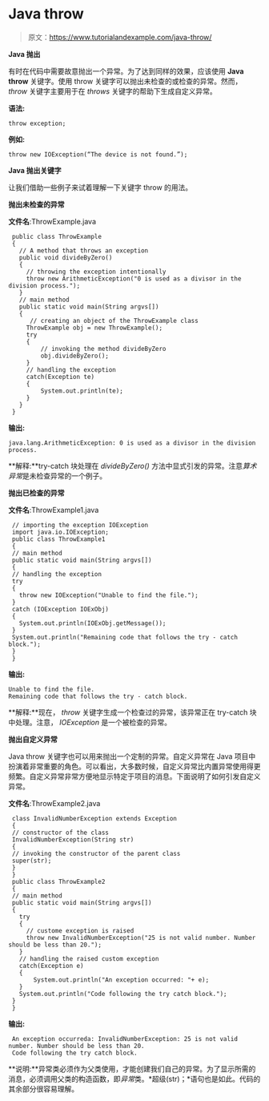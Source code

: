 # Java throw

> 原文：<https://www.tutorialandexample.com/java-throw/>

**Java 抛出**

有时在代码中需要故意抛出一个异常。为了达到同样的效果，应该使用 **Java throw** 关键字。使用 throw 关键字可以抛出未检查的或检查的异常。然而， *throw* 关键字主要用于在 *throws* 关键字的帮助下生成自定义异常。

**语法:**

```
throw exception;
```

**例如:**

```
throw new IOException(“The device is not found.”);
```

**Java 抛出关键字**

让我们借助一些例子来试着理解一下关键字 throw 的用法。

**抛出未检查的异常**

**文件名**:ThrowExample.java

```
 public class ThrowExample
 {
   // A method that throws an exception   
   public void divideByZero()
   {
     // throwing the exception intentionally  
     throw new ArithmeticException("0 is used as a divisor in the division process.");
   }
   // main method
   public static void main(String argvs[])
   {
      // creating an object of the ThrowExample class 
     ThrowExample obj = new ThrowExample();
     try
     {
         // invoking the method divideByZero
         obj.divideByZero();
     }
     // handling the exception
     catch(Exception te)
     {
         System.out.println(te);
     }
   }
 } 
```

**输出:**

```
java.lang.ArithmeticException: 0 is used as a divisor in the division process.
```

**解释:**try-catch 块处理在 *divideByZero()* 方法中显式引发的异常。注意*算术异常*是未检查异常的一个例子。

**抛出已检查的异常**

**文件名**:ThrowExample1.java

```
 // importing the exception IOException
 import java.io.IOException;
 public class ThrowExample1
 {
 // main method
 public static void main(String argvs[])
 {
 // handling the exception
 try
 {
   throw new IOException("Unable to find the file.");
 }
 catch (IOException IOExObj)
 {
   System.out.println(IOExObj.getMessage());
 }
 System.out.println("Remaining code that follows the try - catch block.");
 }
 } 
```

**输出:**

```
Unable to find the file.
Remaining code that follows the try - catch block.
```

**解释:**现在， *throw* 关键字生成一个检查过的异常，该异常正在 try-catch 块中处理。注意， *IOException* 是一个被检查的异常。

**抛出自定义异常**

Java throw 关键字也可以用来抛出一个定制的异常。自定义异常在 Java 项目中扮演着非常重要的角色。可以看出，大多数时候，自定义异常比内置异常使用得更频繁。自定义异常非常方便地显示特定于项目的消息。下面说明了如何引发自定义异常。

**文件名**:ThrowExample2.java

```
 class InvalidNumberException extends Exception
 { 
 // constructor of the class
 InvalidNumberException(String str)
 {
 // invoking the constructor of the parent class
 super(str); 
 }
 } 
 public class ThrowExample2
 { 
 // main method
 public static void main(String argvs[])
 {
   try
   { 
     // custome exception is raised
     throw new InvalidNumberException("25 is not valid number. Number should be less than 20.");
   }
   // handling the raised custom exception
   catch(Exception e)
   {
       System.out.println("An exception occurred: "+ e);
   } 
   System.out.println("Code following the try catch block."); 
 } 
 }  
```

**输出:**

```
 An exception occurreda: InvalidNumberException: 25 is not valid number. Number should be less than 20.
 Code following the try catch block. 
```

**说明:**异常类必须作为父类使用，才能创建我们自己的异常。为了显示所需的消息，必须调用父类的构造函数，即*异常*类。*超级(str)；*语句也是如此。代码的其余部分很容易理解。